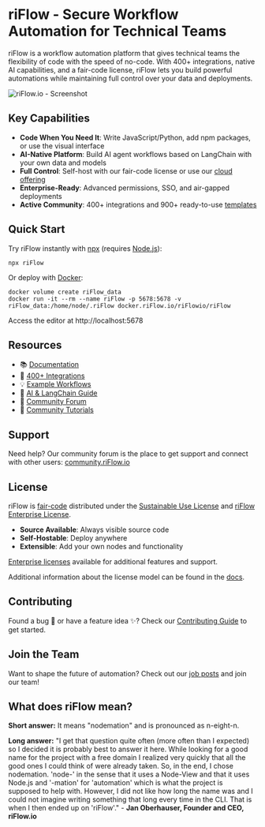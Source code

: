 

# riFlow - Secure Workflow Automation for Technical Teams

riFlow is a workflow automation platform that gives technical teams the flexibility of code with the speed of no-code. With 400+ integrations, native AI capabilities, and a fair-code license, riFlow lets you build powerful automations while maintaining full control over your data and deployments.

![riFlow.io - Screenshot](https://raw.githubusercontent.com/riFlow-io/riFlow/master/assets/riFlow-screenshot-readme.png)

## Key Capabilities

- **Code When You Need It**: Write JavaScript/Python, add npm packages, or use the visual interface
- **AI-Native Platform**: Build AI agent workflows based on LangChain with your own data and models
- **Full Control**: Self-host with our fair-code license or use our [cloud offering](https://app.riFlow.cloud/login)
- **Enterprise-Ready**: Advanced permissions, SSO, and air-gapped deployments
- **Active Community**: 400+ integrations and 900+ ready-to-use [templates](https://riFlow.io/workflows)

## Quick Start

Try riFlow instantly with [npx](https://docs.riFlow.io/hosting/installation/npm/) (requires [Node.js](https://nodejs.org/en/)):

```
npx riFlow
```

Or deploy with [Docker](https://docs.riFlow.io/hosting/installation/docker/):

```
docker volume create riFlow_data
docker run -it --rm --name riFlow -p 5678:5678 -v riFlow_data:/home/node/.riFlow docker.riFlow.io/riFlowio/riFlow
```

Access the editor at http://localhost:5678

## Resources

- 📚 [Documentation](https://docs.riFlow.io)
- 🔧 [400+ Integrations](https://riFlow.io/integrations)
- 💡 [Example Workflows](https://riFlow.io/workflows)
- 🤖 [AI & LangChain Guide](https://docs.riFlow.io/langchain/)
- 👥 [Community Forum](https://community.riFlow.io)
- 📖 [Community Tutorials](https://community.riFlow.io/c/tutorials/28)

## Support

Need help? Our community forum is the place to get support and connect with other users:
[community.riFlow.io](https://community.riFlow.io)

## License

riFlow is [fair-code](https://faircode.io) distributed under the [Sustainable Use License](https://github.com/riFlow-io/riFlow/blob/master/LICENSE.md) and [riFlow Enterprise License](https://github.com/riFlow-io/riFlow/blob/master/LICENSE_EE.md).

- **Source Available**: Always visible source code
- **Self-Hostable**: Deploy anywhere
- **Extensible**: Add your own nodes and functionality

[Enterprise licenses](mailto:license@riFlow.io) available for additional features and support.

Additional information about the license model can be found in the [docs](https://docs.riFlow.io/reference/license/).

## Contributing

Found a bug 🐛 or have a feature idea ✨? Check our [Contributing Guide](https://github.com/riFlow-io/riFlow/blob/master/CONTRIBUTING.md) to get started.

## Join the Team

Want to shape the future of automation? Check out our [job posts](https://riFlow.io/careers) and join our team!

## What does riFlow mean?

**Short answer:** It means "nodemation" and is pronounced as n-eight-n.

**Long answer:** "I get that question quite often (more often than I expected) so I decided it is probably best to answer it here. While looking for a good name for the project with a free domain I realized very quickly that all the good ones I could think of were already taken. So, in the end, I chose nodemation. 'node-' in the sense that it uses a Node-View and that it uses Node.js and '-mation' for 'automation' which is what the project is supposed to help with. However, I did not like how long the name was and I could not imagine writing something that long every time in the CLI. That is when I then ended up on 'riFlow'." - **Jan Oberhauser, Founder and CEO, riFlow.io**
